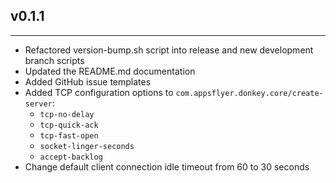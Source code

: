 ## v0.1.1

---

- Refactored version-bump.sh script into release and new development branch
  scripts
- Updated the README.md documentation
- Added GitHub issue templates
- Added TCP configuration options to `com.appsflyer.donkey.core/create-server`:
    - `tcp-no-delay`
    - `tcp-quick-ack`
    - `tcp-fast-open`
    - `socket-linger-seconds`
    - `accept-backlog`
- Change default client connection idle timeout from 60 to 30 seconds
